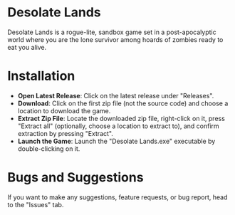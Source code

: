 # Desolate Lands
Desolate Lands is a rogue-lite, sandbox game set in a post-apocalyptic world where you are the lone survivor among hoards of zombies ready to eat you alive.
# Installation
- **Open Latest Release**: Click on the latest release under "Releases".
- **Download**: Click on the first zip file (not the source code) and choose a location to download the game.
- **Extract Zip File**: Locate the downloaded zip file, right-click on it, press "Extract all" (optionally, choose a location to extract to), and confirm extraction by pressing "Extract".
- **Launch the Game**: Launch the "Desolate Lands.exe" executable by double-clicking on it.
# Bugs and Suggestions
If you want to make any suggestions, feature requests, or bug report, head to the "Issues" tab.
